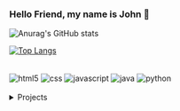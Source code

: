 ### Hello Friend, my name is John 👋

![Anurag's GitHub stats](https://github-readme-stats.vercel.app/api?username=john-fry&show_icons=true&theme=maroongold)

[![Top Langs](https://github-readme-stats.vercel.app/api/top-langs/?username=john-fry&theme=maroongold&layout=compact)](https://github.com/anuraghazra/github-readme-stats)

<div style = "display: inline_block"><br/>
    <img align="center" alt ="html5" src ="https://img.shields.io/badge/HTML5-E34F26?style=for-the-badge&logo=html5&logoColor=white" />
    <img align="center" alt ="css" src ="https://img.shields.io/badge/CSS3-1572B6?style=for-the-badge&logo=css3&logoColor=white" />
    <img align="center" alt ="javascript" src ="https://img.shields.io/badge/JavaScript-F7DF1E?style=for-the-badge&logo=javascript&logoColor=black" />
    <img align="center" alt ="java" src ="https://img.shields.io/badge/Java-ED8B00?style=for-the-badge&logo=java&logoColor=white" />
    <img align="center" alt="python" src="https://img.shields.io/badge/Python-14354C?style=for-the-badge&logo=python&logoColor=white" />
</div><br/>

<details>
  <summary>Projects</summary>
    
[![ReadMe Card](https://github-readme-stats.vercel.app/api/pin/?username=John-Fry&repo=Atelie-Doce-Masara&theme=maroongold)](https://github.com/John-Fry/Atelie-Doce-Masara)
[![ReadMe Card](https://github-readme-stats.vercel.app/api/pin/?username=John-Fry&repo=Bot-Discord-JS&theme=maroongold)](https://github.com/John-Fry/Bot-Discord-JS)
</details>
